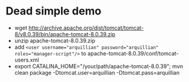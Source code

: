 # Dead simple demo

 * wget http://archive.apache.org/dist/tomcat/tomcat-8/v8.0.39/bin/apache-tomcat-8.0.39.zip
 * unzip apache-tomcat-8.0.39.zip
 * add ```<user username="arquillian" password="arquillian" roles="manager-script"/>``` to apache-tomcat-8.0.39/conf/tomcat-users.xml
 * export CATALINA_HOME="/your/path/apache-tomcat-8.0.39"; mvn clean package -Dtomcat.user=arquillian -Dtomcat.pass=arquillian


